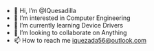 - 👋 Hi, I’m @IQuesadilla
- 👀 I’m interested in Computer Engineering
- 🌱 I’m currently learning Device Drivers 
- 💞️ I’m looking to collaborate on Anything
- 📫 How to reach me iquezada56@outlook.com
